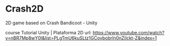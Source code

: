 # Crash2D

2D game based on Crash Bandicoot - Unity

course Tutorial Unity | Plataforma 2D
url: https://www.youtube.com/watch?v=nBR7Mp8wY0I&list=PLgTmU6kuSLtz1GCoybobrln0nZilckt-Z&index=1
